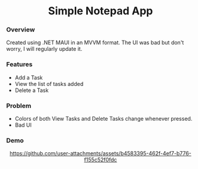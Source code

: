 <div align="center">

# Simple Notepad App

    
</div>

### Overview

Created using .NET MAUI in an MVVM format. The UI was bad but don't worry, I will regularly update it.

### Features

* Add a Task
* View the list of tasks added
* Delete a Task

### Problem

* Colors of both View Tasks and Delete Tasks change whenever pressed.
* Bad UI


### Demo

<div align="center">



https://github.com/user-attachments/assets/b4583395-462f-4ef7-b776-f155c52f0fdc


    
</div>



